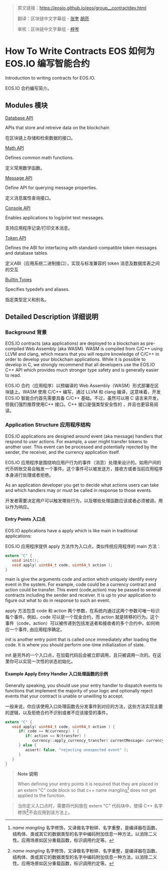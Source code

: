 >原文链接：<https://eosio.github.io/eos/group__contractdev.html>
>
>翻译：区块链中文字幕组 - [张奎](https://github.com/byzhangkui) [胡亮](https://github.com/gumoon)
>
>审核：区块链中文字幕组 - [梓岑](https://yoyow.org/)

# How To Write Contracts EOS 如何为 EOS.IO 编写智能合约

Introduction to writing contracts for EOS.IO.  

EOS.IO 合约编写简介。

## Modules  模块

[Database API](#)

APIs that store and retreive data on the blockchain

在区块链上存储和检索数据的接口。

[Math API](#)

Defines common math functions.

定义常用数学函数。  

[Message API](#)

Define API for querying message properties.

定义消息属性查询接口。

[Console API](#)

Enables applications to log/print text messages.

支持应用程序记录/打印文本消息。

[Token API](#)

Defines the ABI for interfacing with standard-compatible token messages and database tables.

定义ABI（应用系统二进制接口），实现与标准兼容的 token 消息及数据库表之间的交互

[Builtin Types](#)

Specifies typedefs and aliases.

指定类型定义和别名。    

## Detailed Description 详细说明
### Background 背景
EOS.IO contracts (aka applications) are deployed to a blockchain as pre-compiled Web Assembly (aka WASM). WASM is compiled from C/C++ using LLVM and clang, which means that you will require knowledge of C/C++ in order to develop your blockchain applications. While it is possible to develop in C, we strongly recommend that all developers use the EOS.IO C++ API which provides much stronger type safety and is generally easier to read.

EOS.IO 合约（应用程序）以预编译的 Web Assembly（WASM）形式部署在区块链上。WASM 使用 C/C++ 编写，通过 LLVM 和 clang 编译，这意味着，开发 EOS.IO 智能合约首先需要具备 C/C++ 基础。不过，虽然可以用 C 语言来开发，但我们强烈推荐使用C++ 接口。C++ 接口是强类型安全性的 ，并且也更容易阅读。

### Application Structure 应用程序结构

EOS.IO applications are designed around event (aka message) handlers that respond to user actions. For example, a user might transfer tokens to another user. This event can be processed and potentially rejected by the sender, the receiver, and the currency application itself.

EOS.IO 应用程序是围绕响应用户行为的事件（消息）处理来设计的。如用户间的代币转账交易会触发一个事件。这个事件可以被发送方，接收方或者当前应用程序本身进行处理或者拒绝。

As an application developer you get to decide what actions users can take and which handlers may or must be called in response to those events.  

开发者需要决定用户可以触发哪些行为，以及哪些处理函数应该或者必须被调，用以作为响应。

#### Entry Points 入口点
EOS.IO applications have a apply which is like main in traditional applications:  

EOS.IO 应用程序提供 apply 方法作为入口点，类似传统应用程序的 main 方法：

```C
extern "C" {
   void init();
   void apply( uint64_t code, uint64_t action );
}
```

main is give the arguments code and action which uniquely identify every event in the system. For example, code could be a currency contract and action could be transfer. This event (code,action) may be passed to several contracts including the sender and receiver. It is up to your application to figure out what to do in response to such an event.  

apply 方法包含 code 和 action 两个参数，在系统内通过这两个参数可唯一标识每个事件。例如，code 可以是一个现金合约，而 action 就是转移的行为。这个事件（code，action）可以被传递到包括发送者和接收者的多个合约中。如何响应一个事件, 由应用程序确定。 

init is another entry point that is called once immediately after loading the code. It is where you should perform one-time initialization of state.

init 是另外的一个入口点，在加载代码后会被立即调用，且只被调用一次的。在这里你可以实现一次性的状态初始化。

#### Example Apply Entry Handler 入口处理函数的示例

Generally speaking, you should use your entry handler to dispatch events to functions that implement the majority of your logic and optionally reject events that your contract is unable or unwilling to accept.  

一般来说，你应该使用入口处理函数去分发事件到对应的方法，这些方法实现主要的逻辑，以及拒绝合约不识别或者不应该接受的事件。

```C
extern "C" {
   void apply( uint64_t code, uint64_t action ) {
      if( code == N(currency) ) {
         if( action == N(transfer) )
            currency::apply_currency_transfer( currentMessage< currency::Transfer >() );
      } else {
         assert( false, "rejecting unexpected event" );
      }
   }
}
```

>**Note  说明**
>
>When defining your entry points it is required that they are placed in an extern "C" code block so that c++ name mangling[^footnote] does not get applied to the function.

>当你定义入口点时，需要将代码放在 extern "C" 代码块中，使得 C++ 名字修饰[^footnote]不会应用到该方法上。

[^footnote]: *name mangling* 名字修饰，又译做名字粉碎、名字重整，是编译器在函数、结构体、类或其它的数据类型的名字中编码附加信息一种方法，以消除二义性。应用场景如区分重载函数，标识调用约定等。
